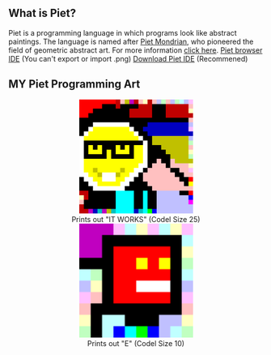 ## What is Piet?
Piet is a programming language in which programs look like abstract paintings. The language is named after [Piet Mondrian](http://www.ibiblio.org/wm/paint/auth/mondrian/), who pioneered the field of geometric abstract art. For more information [click here](https://www.dangermouse.net/esoteric/piet.html).
[Piet browser IDE](https://gabriellesc.github.io/piet/) (You can't export or import .png)
[Download Piet IDE](https://github.com/dnek/pietron/releases) (Recommened)

## MY Piet Programming Art
<div align="center"><img src="itJustWorks/ItWorks.png" height="225px"></div>
<div align="center"> Prints out "IT WORKS" (Codel Size 25) </div>
<div align="center"><img src="https://raw.githubusercontent.com/AAlarifi/PietProgrammingArt/main/E/E.png" height="225px"></div>
<div align="center"> Prints out "E" (Codel Size 10) </div>

